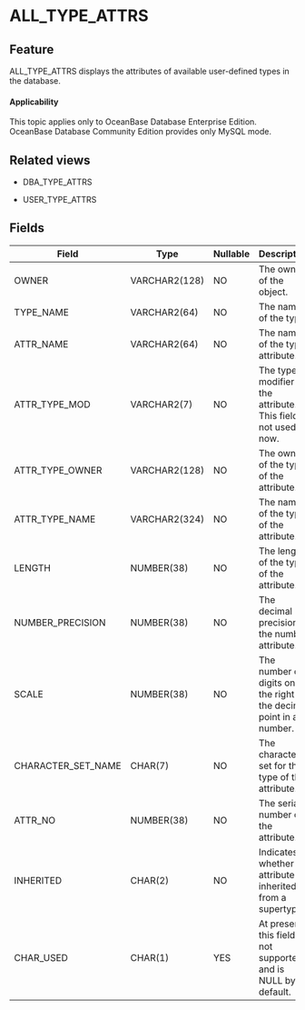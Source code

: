# ALL_TYPE_ATTRS

## Feature

ALL_TYPE_ATTRS displays the attributes of available user-defined types in the database.

<main id="notice" >
    <h4>Applicability</h4>
    <p>This topic applies only to OceanBase Database Enterprise Edition. OceanBase Database Community Edition provides only MySQL mode. </p>
  </main>

## Related views

* DBA_TYPE_ATTRS

* USER_TYPE_ATTRS

## Fields

| **Field**          | **Type**      | **Nullable** | **Description**                                                     |
|--------------------|---------------|--------------|---------------------------------------------------------------------|
| OWNER              | VARCHAR2(128) | NO           | The owner of the object.                                            |
| TYPE_NAME          | VARCHAR2(64)  | NO           | The name of the type.                                               |
| ATTR_NAME          | VARCHAR2(64)  | NO           | The name of the type attribute.                                     |
| ATTR_TYPE_MOD      | VARCHAR2(7)   | NO           | The type modifier of the attribute. This field is not used now.     |
| ATTR_TYPE_OWNER    | VARCHAR2(128) | NO           | The owner of the type of the attribute.                             |
| ATTR_TYPE_NAME     | VARCHAR2(324) | NO           | The name of the type of the attribute.                              |
| LENGTH             | NUMBER(38)    | NO           | The length of the type of the attribute.                            |
| NUMBER_PRECISION   | NUMBER(38)    | NO           | The decimal precision of the number attribute.                      |
| SCALE              | NUMBER(38)    | NO           | The number of digits on the right of the decimal point in a number. |
| CHARACTER_SET_NAME | CHAR(7)       | NO           | The character set for the type of the attribute.                    |
| ATTR_NO            | NUMBER(38)    | NO           | The serial number of the attribute.                                 |
| INHERITED          | CHAR(2)       | NO           | Indicates whether the attribute is inherited from a supertype.      |
| CHAR_USED          | CHAR(1)       | YES          | At present, this field is not supported and is NULL by default.     |
